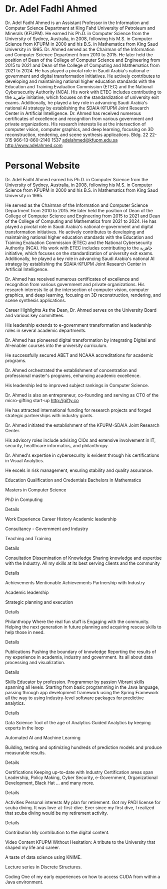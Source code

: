 # Dr. Adel Fadhl Ahmed

Dr. Adel Fadhl Ahmed is an Assistant Professor in the Information and Computer Science Department at King Fahd University of Petroleum and Minerals (KFUPM). He earned his Ph.D. in Computer Science from the University of Sydney, Australia, in 2008, following his M.S. in Computer Science from KFUPM in 2000 and his B.S. in Mathematics from King Saud University in 1995.
Dr. Ahmed served as the Chairman of the Information and Computer Science Department from 2010 to 2015. He later held the position of Dean of the College of Computer Science and Engineering from 2015 to 2021 and Dean of the College of Computing and Mathematics from 2021 to 2024. He has played a pivotal role in Saudi Arabia's national e-government and digital transformation initiatives. He actively contributes to developing and maintaining national higher education standards with the Education and Training Evaluation Commission (ETEC) and the National Cybersecurity Authority (NCA). His work with ETEC includes contributing to the جاهزية initiative, which focuses on the standardization of university exit exams. Additionally, he played a key role in advancing Saudi Arabia's national AI strategy by establishing the SDAIA-KFUPM Joint Research Center in Artificial Intelligence.
Dr. Ahmed has received numerous certificates of excellence and recognition from various government and private organizations. His research interests lie at the intersection of computer vision, computer graphics, and deep learning, focusing on 3D reconstruction, rendering, and scene synthesis applications.
Bldg. 22
22-315
966-13-860-2140
1537
adelahmed@kfupm.edu.sa
http://www.adelahmed.com

# Personal Website

Dr. Adel Fadhl Ahmed earned his Ph.D. in Computer Science from the University of Sydney, Australia, in 2008, following his M.S. in Computer Science from KFUPM in 2000 and his B.S. in Mathematics from King Saud University in 1995.

He served as the Chairman of the Information and Computer Science Department from 2010 to 2015. He later held the position of Dean of the College of Computer Science and Engineering from 2015 to 2021 and Dean of the College of Computing and Mathematics from 2021 to 2024. He has played a pivotal role in Saudi Arabia's national e-government and digital transformation initiatives. He actively contributes to developing and maintaining national higher education standards with the Education and Training Evaluation Commission (ETEC) and the National Cybersecurity Authority (NCA). His work with ETEC includes contributing to the جاهزية initiative, which focuses on the standardization of university exit exams. Additionally, he played a key role in advancing Saudi Arabia's national AI strategy by establishing the SDAIA-KFUPM Joint Research Center in Artificial Intelligence.

Dr. Ahmed has received numerous certificates of excellence and recognition from various government and private organizations. His research interests lie at the intersection of computer vision, computer graphics, and deep learning, focusing on 3D reconstruction, rendering, and scene synthesis applications.

Career Highlights
As the Dean, Dr. Ahmed serves on the University Board and various key committees.

His leadership extends to e-government transformation and leadership roles in several academic departments.

Dr. Ahmed has pioneered digital transformation by integrating Digital and AI-enabler courses into the university curriculum.

He successfully secured ABET and NCAAA accreditations for academic programs.

Dr. Ahmed orchestrated the establishment of concentration and professional master's programs, enhancing academic excellence.

His leadership led to improved subject rankings in Computer Science.

Dr. Ahmed is also an entrepreneur, co-founding and serving as CTO of the micro-gifting start-up http://gifty.co 

He has attracted international funding for research projects and forged strategic partnerships with industry giants.

Dr. Ahmed initiated the establishment of the KFUPM-SDAIA Joint Research Center.

His advisory roles include advising CIOs and extensive involvement in IT, security, healthcare informatics, and philanthropy.

Dr. Ahmed's expertise in cybersecurity is evident through his certifications in Visual Analytics.

He excels in risk management, ensuring stability and quality assurance.


Education
Qualification and Credentials
Bachelors in Mathematics

Masters in Computer Science

PhD in Computing

Details


Work Experience
Career History
Academic leadership

Consultancy - Government and Industry

Teaching and Training

Details


Consultation
Dissemination of Knowledge
Sharing knowledge and expertise with the Industry. All my skills at its best serving clients and the community

Details


Achievements
Mentionable Achievements
Partnership with Industry

Academic leadership

Strategic planning and execution

Details


Philanthropy
Where the real fun stuff is
Engaging with the community. Helping the next generation in future planning and acquiring rescue skills to help those in need.

Details


Publications
Pushing the boundary of knowledge
Reporting the results of my experience in academia, industry and government. Its all about data processing and visualization.

Details


Skills
​Educator by profession. Programmer by passion
Vibrant skills spanning all levels. Starting from basic programming in the Java language, passing through app development framework using the Spring Framework all the way to using Industry-level software packages for predictive analytics.

Details


Data Science
Tool of the age of Analytics
Guided Analytics by keeping experts in the loop

Automated AI and Machine Learning

Building, testing and optimizing hundreds of prediction models and produce measurable results.

Details


Certifications
Keeping up-to-date with Industry
Certification areas span Leadership, Policy Making, Cyber Security, e-Government, Organizational Development, Black Hat ... and many more.

Details



Activities
Personal interests
My plan for retirement. Got my PADI license for scuba diving. It was love-at-first-dive. Ever since my first dive, I realized that scuba diving would be my retirement activity.

Details

Contribution
My contribution to the digital content.

Video Content
KFUPM Without Hesitation: A tribute to the University that shaped my life and career.

A taste of data science using KNIME.

Lecture series in Discrete Structures.

Coding
One of my early experiences on how to access CUDA from within a Java environment.